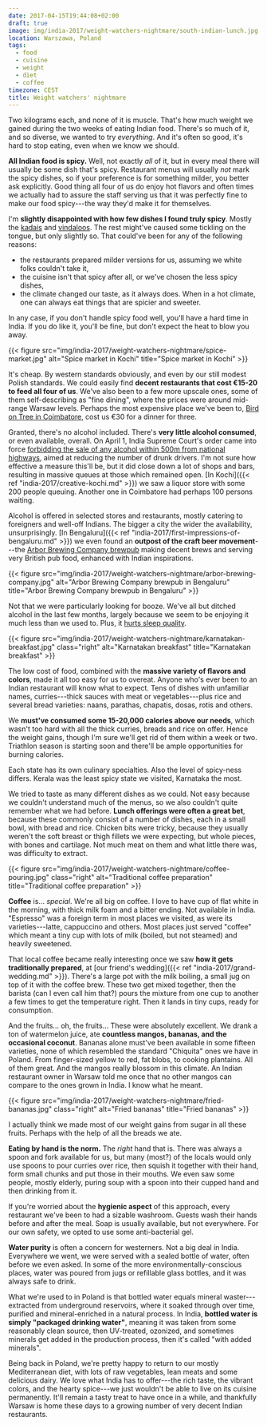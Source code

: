 ```yaml
---
date: 2017-04-15T19:44:08+02:00
draft: true
image: img/india-2017/weight-watchers-nightmare/south-indian-lunch.jpg
location: Warszawa, Poland
tags:
  - food
  - cuisine
  - weight
  - diet
  - coffee
timezone: CEST
title: Weight watchers' nightmare
---
```


Two kilograms each, and none of it is muscle. That's how much weight we gained during the two weeks of eating Indian food. There's so much of it, and so diverse, we wanted to try _everything_. And it's often so good, it's hard to stop eating, even when we know we should.

<!--more-->

__All Indian food is spicy.__ Well, not exactly _all_ of it, but in every meal there will usually be some dish that's spicy. Restaurant menus will usually _not_ mark the spicy dishes, so if your preference is for something milder, you better ask explicitly. Good thing all four of us do enjoy hot flavors and often times we actually had to assure the staff serving us that it was perfectly fine to make our food spicy---the way they'd make it for themselves.

I'm __slightly disappointed with how few dishes I found truly spicy__. Mostly the [kadais][wp-kadai] and [vindaloos][wp-vindaloo]. The rest might've caused some tickling on the tongue, but only slightly so. That could've been for any of the following reasons:

* the restaurants prepared milder versions for us, assuming we white folks couldn't take it,
* the cuisine isn't that spicy after all, or we've chosen the less spicy dishes,
* the climate changed our taste, as it always does. When in a hot climate, one can always eat things that are spicier and sweeter.

In any case, if you don't handle spicy food well, you'll have a hard time in India. If you do like it, you'll be fine, but don't expect the heat to blow you away.

{{< figure src="img/india-2017/weight-watchers-nightmare/spice-market.jpg" alt="Spice market in Kochi" title="Spice market in Kochi" >}}

It's cheap. By western standards obviously, and even by our still modest Polish standards. We could easily find __decent restaurants that cost €15-20 to feed all four of us__. We've also been to a few more upscale ones, some of them self-describing as "fine dining", where the prices were around mid-range Warsaw levels. Perhaps the most expensive place we've been to, [Bird on Tree in Coimbatore][bird-on-tree], cost us €30 for a dinner for three.

Granted, there's no alcohol included. There's __very little alcohol consumed__, or even available, overall. On April 1, India Supreme Court's order came into force [forbidding the sale of any alcohol within 500m from national highways][supreme-court-order-alcohol], aimed at reducing the number of drunk drivers. I'm not sure how effective a measure this'll be, but it did close down a lot of shops and bars, resulting in massive queues at those which remained open. [In Kochi]({{< ref "india-2017/creative-kochi.md" >}}) we saw a liquor store with some 200 people queuing. Another one in Coimbatore had perhaps 100 persons waiting.

Alcohol is offered in selected stores and restaurants, mostly catering to foreigners and well-off Indians. The bigger a city the wider the availability, unsurprisingly. [In Bengaluru]({{< ref "india-2017/first-impressions-of-bengaluru.md" >}}) we even found an __outpost of the craft beer movement__---the [Arbor Brewing Company brewpub][arbor-brewing-company] making decent brews and serving very British pub food, enhanced with Indian inspirations.

{{< figure src="img/india-2017/weight-watchers-nightmare/arbor-brewing-company.jpg" alt="Arbor Brewing Company brewpub in Bengaluru" title="Arbor Brewing Company brewpub in Bengaluru" >}}

Not that we were particularly looking for booze. We've all but ditched alcohol in the last few months, largely because we seem to be enjoying it much less than we used to. Plus, it [hurts sleep quality][ted-why-we-sleep].

{{< figure src="img/india-2017/weight-watchers-nightmare/karnatakan-breakfast.jpg" class="right" alt="Karnatakan breakfast" title="Karnatakan breakfast" >}}

The low cost of food, combined with the __massive variety of flavors and colors__, made it all too easy for us to overeat. Anyone who's ever been to an Indian restaurant will know what to expect. Tens of dishes with unfamiliar names, curries---thick sauces with meat or vegetables---plus rice and several bread varieties: naans, parathas, chapatis, dosas, rotis and others.

We __must've consumed some 15-20,000 calories above our needs__, which wasn't too hard with all the thick curries, breads and rice on offer. Hence the weight gains, though I'm sure we'll get rid of them within a week or two. Triathlon season is starting soon and there'll be ample opportunities for burning calories.

Each state has its own culinary specialties. Also the level of spicy-ness differs. Kerala was the least spicy state we visited, Karnataka the most.

We tried to taste as many different dishes as we could. Not easy because we couldn't understand much of the menus, so we also couldn't quite remember what we had before. __Lunch offerings were often a great bet__, because these commonly consist of a number of dishes, each in a small bowl, with bread and rice. Chicken bits were tricky, because they usually weren't the soft breast or thigh fillets we were expecting, but whole pieces, with bones and cartilage. Not much meat on them and what little there was, was difficulty to extract.

{{< figure src="img/india-2017/weight-watchers-nightmare/coffee-pouring.jpg" class="right" alt="Traditional coffee preparation" title="Traditional coffee preparation" >}}

__Coffee__ is... _special_. We're all big on coffee. I love to have cup of flat white in the morning, with thick milk foam and a bitter ending. Not available in India. "Espresso" was a foreign term in most places we visited, as were its varieties---latte, cappuccino and others. Most places just served "coffee" which meant a tiny cup with lots of milk (boiled, but not steamed) and heavily sweetened.

That local coffee became really interesting once we saw __how it gets traditionally prepared__, at [our friend's wedding]({{< ref "india-2017/grand-wedding.md" >}}). There's a large pot with the milk boiling, a small jug on top of it with the coffee brew. These two get mixed together, then the barista (can I even call him that?) pours the mixture from one cup to another a few times to get the temperature right. Then it lands in tiny cups, ready for consumption.

And the fruits... oh, the fruits... These were absolutely excellent. We drank a ton of watermelon juice, ate __countless mangos, bananas, and the occasional coconut__. Bananas alone must've been available in some fifteen varieties, none of which resembled the standard "Chiquita" ones we have in Poland. From finger-sized yellow to red, fat blobs, to cooking plantains. All of them great. And the mangos really blossom in this climate. An Indian restaurant owner in Warsaw told me once that no other mangos can compare to the ones grown in India. I know what he meant.

{{< figure src="img/india-2017/weight-watchers-nightmare/fried-bananas.jpg" class="right" alt="Fried bananas" title="Fried bananas" >}}

I actually think we made most of our weight gains from sugar in all these fruits. Perhaps with the help of all the breads we ate.

__Eating by hand is the norm.__ The _right_ hand that is. There was always a spoon and fork available for us, but many (most?) of the locals would only use spoons to pour curries over rice, then squish it together with their hand, form small chunks and put those in their mouths. We even saw some people, mostly elderly, puring soup with a spoon into their cupped hand and then drinking from it.

If you're worried about the __hygienic aspect__ of this approach, every restaurant we've been to had a sizable washroom. Guests wash their hands before and after the meal. Soap is usually available, but not everywhere. For our own safety, we opted to use some anti-bacterial gel.

__Water purity__ is often a concern for westerners. Not a big deal in India. Everywhere we went, we were served with a sealed bottle of water, often before we even asked. In some of the more environmentally-conscious places, water was poured from jugs or refillable glass bottles, and it was always safe to drink.

What we're used to in Poland is that bottled water equals mineral waster---extracted from underground reservoirs, where it soaked through over time, purified and mineral-enriched in a natural process. In India, __bottled water is simply "packaged drinking water"__, meaning it was taken from some reasonably clean source, then UV-treated, ozonized, and sometimes minerals get added in the production process, then it's called "with added minerals".

Being back in Poland, we're pretty happy to return to our mostly Mediterranean diet, with lots of raw vegetables, lean meats and some delicious dairy. We love what India has to offer---the rich taste, the vibrant colors, and the hearty spice---we just wouldn't be able to live on its cuisine permanently. It'll remain a tasty treat to have once in a while, and thankfully Warsaw is home these days to a growing number of very decent Indian restaurants.

[arbor-brewing-company]: http://www.arborbrewing.com/locations/india/
[bird-on-tree]: http://www.birdontree.com/
[supreme-court-order-alcohol]: http://indianexpress.com/article/india/sc-confirms-alcohol-ban-on-highways-will-include-bars-and-restaurants-4594238/
[ted-why-we-sleep]: https://www.ted.com/talks/russell_foster_why_do_we_sleep
[wp-kadai]: https://en.wikipedia.org/wiki/Karahi
[wp-vindaloo]: https://en.wikipedia.org/wiki/Vindaloo

